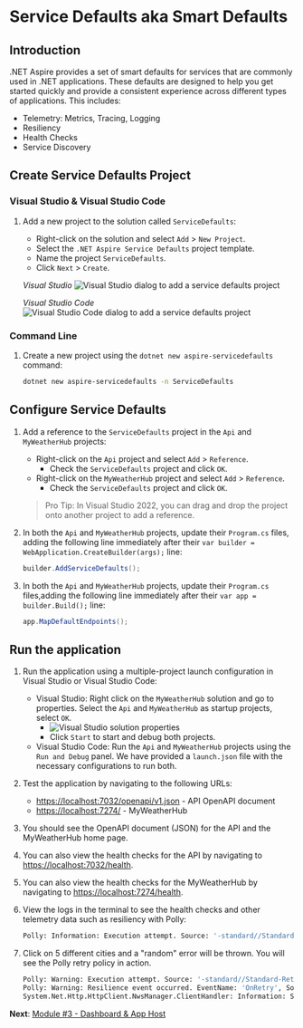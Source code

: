 # Service Defaults aka Smart Defaults

## Introduction

.NET Aspire provides a set of smart defaults for services that are commonly used in .NET applications. These defaults are designed to help you get started quickly and provide a consistent experience across different types of applications. This includes:

- Telemetry: Metrics, Tracing, Logging
- Resiliency
- Health Checks
- Service Discovery

## Create Service Defaults Project

### Visual Studio & Visual Studio Code

1. Add a new project to the solution called `ServiceDefaults`:
   - Right-click on the solution and select `Add` > `New Project`.
   - Select the `.NET Aspire Service Defaults` project template.
   - Name the project `ServiceDefaults`.
   - Click `Next` > `Create`.

    *Visual Studio*
    ![Visual Studio dialog to add a service defaults project](./media/vs-add-servicedefaults.png)

    *Visual Studio Code*
    ![Visual Studio Code dialog to add a service defaults project](./media/vsc-add-servicedefaults.png)

### Command Line

1. Create a new project using the `dotnet new aspire-servicedefaults` command:

   ```bash
   dotnet new aspire-servicedefaults -n ServiceDefaults
   ```

## Configure Service Defaults

1. Add a reference to the `ServiceDefaults` project in the `Api` and `MyWeatherHub` projects:
   - Right-click on the `Api` project and select `Add` > `Reference`.
     - Check the `ServiceDefaults` project and click `OK`.
   - Right-click on the `MyWeatherHub` project and select `Add` > `Reference`.
     - Check the `ServiceDefaults` project and click `OK`.

   > Pro Tip: In Visual Studio 2022, you can drag and drop the project onto another project to add a reference.

1. In both the `Api` and `MyWeatherHub` projects, update their `Program.cs` files, adding the following line immediately after their `var builder = WebApplication.CreateBuilder(args);` line:

   ```csharp
   builder.AddServiceDefaults();
   ```

1. In both the `Api` and `MyWeatherHub` projects, update their `Program.cs` files,adding the following line immediately after their `var app = builder.Build();` line:

   ```csharp
   app.MapDefaultEndpoints();
   ```

## Run the application

1. Run the application using a multiple-project launch configuration in Visual Studio or Visual Studio Code:
   - Visual Studio: Right click on the `MyWeatherHub` solution and go to properties. Select the `Api` and `MyWeatherHub` as startup projects, select `OK`.
     - ![Visual Studio solution properties](./media/vs-multiproject.png)
     - Click `Start` to start and debug both projects.
   - Visual Studio Code: Run the `Api` and `MyWeatherHub` projects using the `Run and Debug` panel. We have provided a `launch.json` file with the necessary configurations to run both.
1. Test the application by navigating to the following URLs:
   - [https://localhost:7032/openapi/v1.json](https://localhost:7032/openapi/v1.json) - API OpenAPI document
   - [https://localhost:7274/](https://localhost:7274/) - MyWeatherHub
1. You should see the OpenAPI document (JSON) for the API and the MyWeatherHub home page.
1. You can also view the health checks for the API by navigating to [https://localhost:7032/health](https://localhost:7032/health).
1. You can also view the health checks for the MyWeatherHub by navigating to [https://localhost:7274/health](https://localhost:7274/health).
1. View the logs in the terminal to see the health checks and other telemetry data such as resiliency with Polly:

   ```bash
   Polly: Information: Execution attempt. Source: '-standard//Standard-Retry', Operation Key: '', Result: '200', Handled: 'False', Attempt: '0', Execution Time: '13.0649'
   ```

1. Click on 5 different cities and a "random" error will be thrown. You will see the Polly retry policy in action.

   ```bash
   Polly: Warning: Execution attempt. Source: '-standard//Standard-Retry', Operation Key: '', Result: '500', Handled: 'True', Attempt: '0', Execution Time: '9732.8258'
   Polly: Warning: Resilience event occurred. EventName: 'OnRetry', Source: '-standard//Standard-Retry', Operation Key: '', Result: '500'
   System.Net.Http.HttpClient.NwsManager.ClientHandler: Information: Sending HTTP request GET http://localhost:5271/forecast/AKZ318
   ```

**Next**: [Module #3 - Dashboard & App Host](../Lesson-03-Dashboard-AppHost/README.md)
